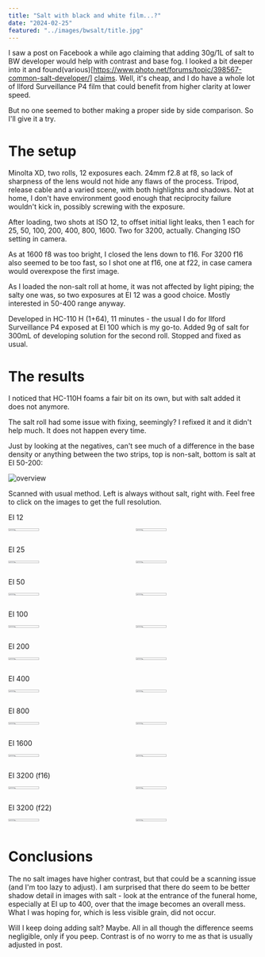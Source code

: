 ```yaml
---
title: "Salt with black and white film...?"
date: "2024-02-25"
featured: "../images/bwsalt/title.jpg"
---
```


I saw a post on Facebook a while ago claiming that adding 30g/1L of salt to BW developer would help with contrast and base fog. I looked a bit deeper into it and found(various)[https://www.photo.net/forums/topic/398567-common-salt-developer/] [claims](https://www.photrio.com/forum/threads/mixin-salt-ito-developer.157088/). Well, it's cheap, and I do have a whole lot of Ilford Surveillance P4 film that could benefit from higher clarity at lower speed.

But no one seemed to bother making a proper side by side comparison. So I'll give it a try.

# The setup

Minolta XD, two rolls, 12 exposures each. 24mm f2.8 at f8, so lack of sharpness of the lens would not hide any flaws of the process. Tripod, release cable and a varied scene, with both highlights and shadows. Not at home, I don't have environment good enough that reciprocity failure wouldn't kick in, possibly screwing with the exposure.

After loading, two shots at ISO 12, to offset initial light leaks, then 1 each for 25, 50, 100, 200, 400, 800, 1600. Two for 3200, actually. Changing ISO setting in camera.

As at 1600 f8 was too bright, I closed the lens down to f16. For 3200 f16 also seemed to be too fast, so I shot one at f16, one at f22, in case camera would overexpose the first image.

As I loaded the non-salt roll at home, it was not affected by light piping; the salty one was, so two exposures at EI 12 was a good choice. Mostly interested in 50-400 range anyway.

Developed in HC-110 H (1+64), 11 minutes - the usual I do for Ilford Surveillance P4 exposed at EI 100 which is my go-to. Added 9g of salt for 300mL of developing solution for the second roll. Stopped and fixed as usual.

# The results

I noticed that HC-110H foams a fair bit on its own, but with salt added it does not anymore.

The salt roll had some issue with fixing, seemingly? I refixed it and it didn't help much. It does not happen every time.

Just by looking at the negatives, can't see much of a difference in the base density or anything between the two strips, top is non-salt, bottom is salt at EI 50-200:

![overview](../images/bwsalt/overview.jpg)

Scanned with usual method. Left is always without salt, right with. Feel free to click on the images to get the full resolution.

EI 12

<div style="display:flex">
     <div style="flex:1;padding-left;">
          <img src="../images/bwsalt/NoSalt-12.jpg" width="50%"/>
     </div>
     <div style="flex:1;padding-left:10px;">
          <img src="../images/bwsalt/Salt-12.jpg" width="50%"/>
     </div>
</div>

EI 25

<div style="display:flex">
     <div style="flex:1;padding-left;">
          <img src="../images/bwsalt/NoSalt-25.jpg" width="50%"/>
     </div>
     <div style="flex:1;padding-left:10px;">
          <img src="../images/bwsalt/Salt-25.jpg" width="50%"/>
     </div>
</div>

EI 50

<div style="display:flex">
     <div style="flex:1;padding-left;">
          <img src="../images/bwsalt/NoSalt-50.jpg" width="50%"/>
     </div>
     <div style="flex:1;padding-left:10px;">
          <img src="../images/bwsalt/Salt-50.jpg" width="50%"/>
     </div>
</div>

EI 100

<div style="display:flex">
     <div style="flex:1;padding-left;">
          <img src="../images/bwsalt/NoSalt-100.jpg" width="50%"/>
     </div>
     <div style="flex:1;padding-left:10px;">
          <img src="../images/bwsalt/Salt-100.jpg" width="50%"/>
     </div>
</div>

EI 200

<div style="display:flex">
     <div style="flex:1;padding-left;">
          <img src="../images/bwsalt/NoSalt-200.jpg" width="50%"/>
     </div>
     <div style="flex:1;padding-left:10px;">
          <img src="../images/bwsalt/Salt-200.jpg" width="50%"/>
     </div>
</div>

EI 400

<div style="display:flex">
     <div style="flex:1;padding-left;">
          <img src="../images/bwsalt/NoSalt-400.jpg" width="50%"/>
     </div>
     <div style="flex:1;padding-left:10px;">
          <img src="../images/bwsalt/Salt-400.jpg" width="50%"/>
     </div>
</div>

EI 800

<div style="display:flex">
     <div style="flex:1;padding-left;">
          <img src="../images/bwsalt/NoSalt-800.jpg" width="50%"/>
     </div>
     <div style="flex:1;padding-left:10px;">
          <img src="../images/bwsalt/Salt-800.jpg" width="50%"/>
     </div>
</div>

EI 1600

<div style="display:flex">
     <div style="flex:1;padding-left;">
          <img src="../images/bwsalt/NoSalt-1600.jpg" width="50%"/>
     </div>
     <div style="flex:1;padding-left:10px;">
          <img src="../images/bwsalt/Salt-1600.jpg" width="50%"/>
     </div>
</div>

EI 3200 (f16)

<div style="display:flex">
     <div style="flex:1;padding-left;">
          <img src="../images/bwsalt/NoSalt-3200.jpg" width="50%"/>
     </div>
     <div style="flex:1;padding-left:10px;">
          <img src="../images/bwsalt/Salt-3200.jpg" width="50%"/>
     </div>
</div>

EI 3200 (f22)

<div style="display:flex">
     <div style="flex:1;padding-left;">
          <img src="../images/bwsalt/NoSalt-3200f22.jpg" width="50%"/>
     </div>
     <div style="flex:1;padding-left:10px;">
          <img src="../images/bwsalt/Salt-3200f22.jpg" width="50%"/>
     </div>
</div>

# Conclusions

The no salt images have higher contrast, but that could be a scanning issue (and I'm too lazy to adjust). I am surprised that there do seem to be better shadow detail in images with salt - look at the entrance of the funeral home, especially at EI up to 400, over that the image becomes an overall mess. What I was hoping for, which is less visible grain, did not occur.

Will I keep doing adding salt? Maybe. All in all though the difference seems negligible, only if you peep. Contrast is of no worry to me as that is usually adjusted in post.